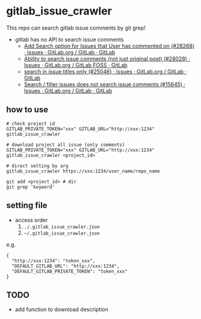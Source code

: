 # gitlab_issue_crawler

This repo can search gitlab issue comments by git grep!

* gitlab has no API to search issue comments
  * [Add Search option for Issues that User has commented on \(\#28268\) · Issues · GitLab\.org / GitLab · GitLab]( https://gitlab.com/gitlab-org/gitlab/issues/28268 )
  * [Ability to search issue comments \(not just original post\) \(\#28028\) · Issues · GitLab\.org / GitLab FOSS · GitLab]( https://gitlab.com/gitlab-org/gitlab-foss/issues/28028 )
  * [search in issue titles only \(\#25046\) · Issues · GitLab\.org / GitLab · GitLab]( https://gitlab.com/gitlab-org/gitlab/issues/25046 )
  * [Search / filter issues does not search issue comments \(\#15645\) · Issues · GitLab\.org / GitLab · GitLab]( https://gitlab.com/gitlab-org/gitlab/issues/15645 )

## how to use
```
# check project id
GITLAB_PRIVATE_TOKEN="xxx" GITLAB_URL="http://xxx:1234" gitlab_issue_crawler

# download project all issue (only comments)
GITLAB_PRIVATE_TOKEN="xxx" GITLAB_URL="http://xxx:1234" gitlab_issue_crawler <project_id>

# direct setting by arg
gitlab_issue_crawler https://xxx:1234/user_name/repo_name
```

```
git add <project_id> # dir
git grep 'keyword'
```

## setting file
* access order
  1. `./.gitlab_issue_crawler.json`
  1. `~/.gitlab_issue_crawler.json`

e.g.
```
{
  "http://xxx:1234": "token_xxx",
  "DEFAULT_GITLAB_URL": "http://xxx:1234",
  "DEFAULT_GITLAB_PRIVATE_TOKEN": "token_xxx"
}
```

## TODO
* add function to download description

